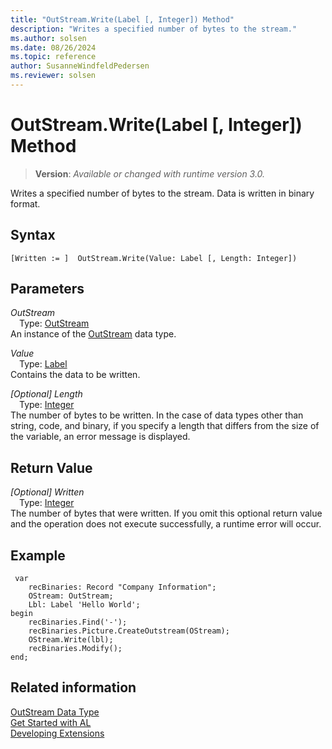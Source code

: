 ```yaml
---
title: "OutStream.Write(Label [, Integer]) Method"
description: "Writes a specified number of bytes to the stream."
ms.author: solsen
ms.date: 08/26/2024
ms.topic: reference
author: SusanneWindfeldPedersen
ms.reviewer: solsen
---
```

[//]: # (START>DO_NOT_EDIT)
[//]: # (IMPORTANT:Do not edit any of the content between here and the END>DO_NOT_EDIT.)
[//]: # (Any modifications should be made in the .xml files in the ModernDev repo.)
# OutStream.Write(Label [, Integer]) Method
> **Version**: _Available or changed with runtime version 3.0._

Writes a specified number of bytes to the stream. Data is written in binary format.


## Syntax
```AL
[Written := ]  OutStream.Write(Value: Label [, Length: Integer])
```
## Parameters
*OutStream*  
&emsp;Type: [OutStream](outstream-data-type.md)  
An instance of the [OutStream](outstream-data-type.md) data type.  

*Value*  
&emsp;Type: [Label](../label/label-data-type.md)  
Contains the data to be written.  

*[Optional] Length*  
&emsp;Type: [Integer](../integer/integer-data-type.md)  
The number of bytes to be written. In the case of data types other than string, code, and binary, if you specify a length that differs from the size of the variable, an error message is displayed.  


## Return Value
*[Optional] Written*  
&emsp;Type: [Integer](../integer/integer-data-type.md)  
The number of bytes that were written. If you omit this optional return value and the operation does not execute successfully, a runtime error will occur.  


[//]: # (IMPORTANT: END>DO_NOT_EDIT)

## Example

```al
 var
    recBinaries: Record "Company Information";
    OStream: OutStream;
    Lbl: Label 'Hello World';
begin
    recBinaries.Find('-');  
    recBinaries.Picture.CreateOutstream(OStream);   
    OStream.Write(lbl);  
    recBinaries.Modify();  
end;
``` 

## Related information
[OutStream Data Type](outstream-data-type.md)  
[Get Started with AL](../../devenv-get-started.md)  
[Developing Extensions](../../devenv-dev-overview.md)